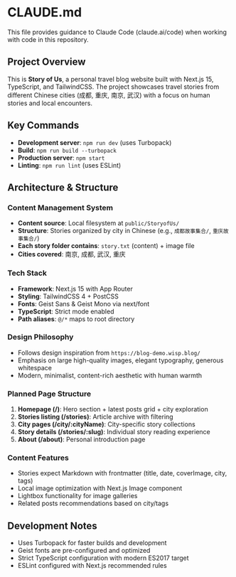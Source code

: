 # CLAUDE.md

This file provides guidance to Claude Code (claude.ai/code) when working with code in this repository.

## Project Overview

This is **Story of Us**, a personal travel blog website built with Next.js 15, TypeScript, and TailwindCSS. The project showcases travel stories from different Chinese cities (成都, 重庆, 南京, 武汉) with a focus on human stories and local encounters.

## Key Commands

- **Development server**: `npm run dev` (uses Turbopack)
- **Build**: `npm run build --turbopack`
- **Production server**: `npm start`
- **Linting**: `npm run lint` (uses ESLint)

## Architecture & Structure

### Content Management System
- **Content source**: Local filesystem at `public/StoryofUs/`
- **Structure**: Stories organized by city in Chinese (e.g., `成都故事集合/`, `重庆故事集合/`)
- **Each story folder contains**: `story.txt` (content) + image file
- **Cities covered**: 南京, 成都, 武汉, 重庆

### Tech Stack
- **Framework**: Next.js 15 with App Router
- **Styling**: TailwindCSS 4 + PostCSS
- **Fonts**: Geist Sans & Geist Mono via next/font
- **TypeScript**: Strict mode enabled
- **Path aliases**: `@/*` maps to root directory

### Design Philosophy
- Follows design inspiration from `https://blog-demo.wisp.blog/`
- Emphasis on large high-quality images, elegant typography, generous whitespace
- Modern, minimalist, content-rich aesthetic with human warmth

### Planned Page Structure
1. **Homepage (/)**: Hero section + latest posts grid + city exploration
2. **Stories listing (/stories)**: Article archive with filtering
3. **City pages (/city/:cityName)**: City-specific story collections  
4. **Story details (/stories/:slug)**: Individual story reading experience
5. **About (/about)**: Personal introduction page

### Content Features
- Stories expect Markdown with frontmatter (title, date, coverImage, city, tags)
- Local image optimization with Next.js Image component
- Lightbox functionality for image galleries
- Related posts recommendations based on city/tags

## Development Notes

- Uses Turbopack for faster builds and development
- Geist fonts are pre-configured and optimized
- Strict TypeScript configuration with modern ES2017 target
- ESLint configured with Next.js recommended rules